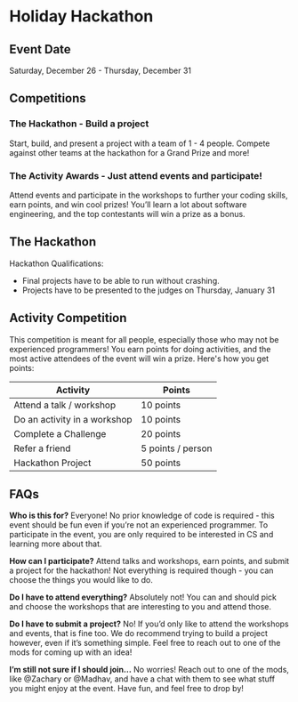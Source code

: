 # Holiday Hackathon

## Event Date
Saturday, December 26 - Thursday, December 31

## Competitions

### The Hackathon - Build a project

Start, build, and present a project with a team of 1 - 4 people. Compete against other teams at the hackathon for a Grand Prize and more!

### The Activity Awards - Just attend events and participate!
Attend events and participate in the workshops to further your coding skills, earn points, and win cool prizes! You’ll learn a lot about software engineering, and the top contestants will win a prize as a bonus.


## The Hackathon

Hackathon Qualifications:
- Final projects have to be able to run without crashing.
- Projects have to be presented to the judges on Thursday, January 31

## Activity Competition

This competition is meant for all people, especially those who may not be experienced programmers! You earn points for doing activities, and the most active attendees of the event will win a prize. Here's how you get points:

| Activity                     | Points            |
|------------------------------|-------------------|
| Attend a talk / workshop     | 10 points         |
| Do an activity in a workshop | 10 points         |
| Complete a Challenge         | 20 points         |
| Refer a friend               | 5 points / person |
| Hackathon Project            | 50 points         |

## FAQs

**Who is this for?**
Everyone! No prior knowledge of code is required - this event should be fun even if you’re not an experienced programmer. To participate in the event, you are only required to be interested in CS and learning more about that.

**How can I participate?**
Attend talks and workshops, earn points, and submit a project for the hackathon! Not everything is required though - you can choose the things you would like to do.

**Do I have to attend everything?**
Absolutely not! You can and should pick and choose the workshops that are interesting to you and attend those.

**Do I have to submit a project?**
No! If you’d only like to attend the workshops and events, that is fine too. We do recommend trying to build a project however, even if it’s something simple. Feel free to reach out to one of the mods for coming up with an idea!

**I’m still not sure if I should join...**
No worries! Reach out to one of the mods, like @Zachary or @Madhav, and have a chat with them to see what stuff you might enjoy at the event. Have fun, and feel free to drop by!
